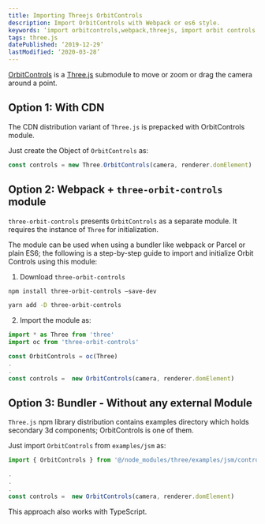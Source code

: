 ```yaml
---
title: Importing Threejs OrbitControls
description: Import OrbitControls with Webpack or es6 style.
keywords: ‘import orbitcontrols,webpack,threejs, import orbit controls webpack, import oribitcontrols typescript, import orbitcontrols es6’
tags: three.js
datePublished: ‘2019-12-29’
lastModified: ‘2020-03-28’
---
```


[OrbitControls](https://threejs.org/docs/#examples/en/controls/OrbitControls) is a [Three.js](https://threejs.org/) submodule to move or zoom or drag the camera around a point.

## Option 1: With CDN

The CDN distribution variant of `Three.js` is prepacked with OrbitControls module.

Just create the Object of `OrbitControls` as:

```javascript
const controls = new Three.OrbitControls(camera, renderer.domElement)
```

## Option 2: Webpack + `three-orbit-controls` module

`three-orbit-controls` presents `OrbitControls` as a separate module. It requires the instance of `Three` for initialization.

The module can be used when using a bundler like webpack or Parcel or plain ES6; the following is a step-by-step guide to import and initialize Orbit Controls using this module:

1. Download `three-orbit-controls`

```sh
npm install three-orbit-controls —save-dev
```

```sh
yarn add -D three-orbit-controls
```

2. Import the module as:

```javascript
import * as Three from 'three'
import oc from 'three-orbit-controls'

const OrbitControls = oc(Three)
.
.
const controls =  new OrbitControls(camera, renderer.domElement)
```

## Option 3: Bundler - Without any external Module

`Three.js` npm library distribution contains examples directory which holds secondary 3d components; OrbitControls is one of them.

Just import `OrbitControls` from `examples/jsm` as:

```javascript
import { OrbitControls } from '@/node_modules/three/examples/jsm/controls/OrbitControls'

.
.
.
const controls =  new OrbitControls(camera, renderer.domElement)
```

This approach also works with TypeScript.
